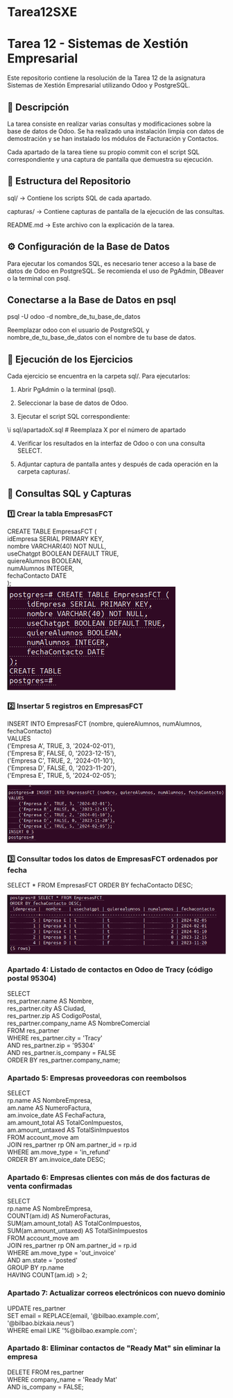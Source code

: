 # Tarea12SXE  

# Tarea 12 - Sistemas de Xestión Empresarial  

Este repositorio contiene la resolución de la Tarea 12 de la asignatura Sistemas de Xestión Empresarial utilizando Odoo y PostgreSQL.  

## 📌 Descripción  

La tarea consiste en realizar varias consultas y modificaciones sobre la base de datos de Odoo. Se ha realizado una instalación limpia con datos de   demostración y se han instalado los módulos de Facturación y Contactos.  

Cada apartado de la tarea tiene su propio commit con el script SQL correspondiente y una captura de pantalla que demuestra su ejecución.  

## 📂 Estructura del Repositorio  

sql/ → Contiene los scripts SQL de cada apartado.  

capturas/ → Contiene capturas de pantalla de la ejecución de las consultas.  

README.md → Este archivo con la explicación de la tarea.  

## ⚙️ Configuración de la Base de Datos  

Para ejecutar los comandos SQL, es necesario tener acceso a la base de datos de Odoo en PostgreSQL. Se recomienda el uso de PgAdmin, DBeaver o la   terminal con psql.  

## Conectarse a la Base de Datos en psql  

psql -U odoo -d nombre_de_tu_base_de_datos  

Reemplazar odoo con el usuario de PostgreSQL y nombre_de_tu_base_de_datos con el nombre de tu base de datos.  

## 🚀 Ejecución de los Ejercicios  

Cada ejercicio se encuentra en la carpeta sql/. Para ejecutarlos:  

1. Abrir PgAdmin o la terminal (psql).  

2. Seleccionar la base de datos de Odoo.  

3. Ejecutar el script SQL correspondiente:  

\\i sql/apartadoX.sql  # Reemplaza X por el número de apartado  

4. Verificar los resultados en la interfaz de Odoo o con una consulta SELECT.  

5. Adjuntar captura de pantalla antes y después de cada operación en la carpeta capturas/.  

## 📝 Consultas SQL y Capturas  

### 1️⃣ Crear la tabla EmpresasFCT  

CREATE TABLE EmpresasFCT (  
    idEmpresa SERIAL PRIMARY KEY,  
    nombre VARCHAR(40) NOT NULL,  
    useChatgpt BOOLEAN DEFAULT TRUE,  
    quiereAlumnos BOOLEAN,  
    numAlumnos INTEGER,  
    fechaContacto DATE  
);  
![Captura 1: Creación de la tabla](https://github.com/JavierP5/Tarea12SXE/blob/main/Captura%20desde%202025-02-10%2014-09-59.png)  

### 2️⃣ Insertar 5 registros en EmpresasFCT  

INSERT INTO EmpresasFCT (nombre, quiereAlumnos, numAlumnos, fechaContacto)  
VALUES   
    ('Empresa A', TRUE, 3, '2024-02-01'),  
    ('Empresa B', FALSE, 0, '2023-12-15'),  
    ('Empresa C', TRUE, 2, '2024-01-10'),  
    ('Empresa D', FALSE, 0, '2023-11-20'),  
    ('Empresa E', TRUE, 5, '2024-02-05');  

![Captura 2: Insertar 5 registros](https://github.com/JavierP5/Tarea12SXE/blob/main/Captura%20desde%202025-02-10%2014-10-40.png)  

### 3️⃣ Consultar todos los datos de EmpresasFCT ordenados por fecha  

SELECT * FROM EmpresasFCT ORDER BY fechaContacto DESC;  

![Captura 3: Consultar datos ordenados por fecha](https://github.com/JavierP5/Tarea12SXE/blob/main/Captura%20desde%202025-02-10%2014-11-01.png)  

### Apartado 4: Listado de contactos en Odoo de Tracy (código postal 95304)  

SELECT  
    res_partner.name AS Nombre,  
    res_partner.city AS Ciudad,  
    res_partner.zip AS CodigoPostal,  
    res_partner.company_name AS NombreComercial  
FROM res_partner  
WHERE res_partner.city = 'Tracy'   
  AND res_partner.zip = '95304'  
  AND res_partner.is_company = FALSE  
ORDER BY res_partner.company_name;  

### Apartado 5: Empresas proveedoras con reembolsos  

SELECT   
    rp.name AS NombreEmpresa,   
    am.name AS NumeroFactura,   
    am.invoice_date AS FechaFactura,   
    am.amount_total AS TotalConImpuestos,   
    am.amount_untaxed AS TotalSinImpuestos  
FROM account_move am  
JOIN res_partner rp ON am.partner_id = rp.id  
WHERE am.move_type = 'in_refund'  
ORDER BY am.invoice_date DESC;  

### Apartado 6: Empresas clientes con más de dos facturas de venta confirmadas  

SELECT   
    rp.name AS NombreEmpresa,   
    COUNT(am.id) AS NumeroFacturas,   
    SUM(am.amount_total) AS TotalConImpuestos,   
    SUM(am.amount_untaxed) AS TotalSinImpuestos  
FROM account_move am  
JOIN res_partner rp ON am.partner_id = rp.id  
WHERE am.move_type = 'out_invoice'  
  AND am.state = 'posted'  
GROUP BY rp.name  
HAVING COUNT(am.id) > 2;  

### Apartado 7: Actualizar correos electrónicos con nuevo dominio  

UPDATE res_partner  
SET email = REPLACE(email, '@bilbao.example.com', '@bilbao.bizkaia.neus')  
WHERE email LIKE '%@bilbao.example.com';  

### Apartado 8: Eliminar contactos de "Ready Mat" sin eliminar la empresa  

DELETE FROM res_partner   
WHERE company_name = 'Ready Mat'   
  AND is_company = FALSE;  


